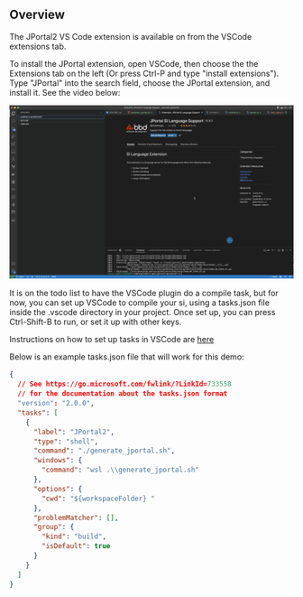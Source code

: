 ## Overview
The JPortal2 VS Code extension is available on from the VSCode extensions tab.

To install the JPortal extension, open VSCode, then choose the the Extensions tab on the left (Or press Ctrl-P and type "install extensions"). Type "JPortal"
into the search field, choose the JPortal extension, and install it. See the video below:

![Installing the JPortal extension](../img/installing-jportal-in-vscode.gif)

It is on the todo list to have the VSCode plugin do a compile task, but for now, you can set up VSCode to compile your si, using a tasks.json file
inside the .vscode directory in your project. Once set up, you can press Ctrl-Shift-B to run, or set it up with other keys.

Instructions on how to set up tasks in VSCode are [here](https://code.visualstudio.com/docs/editor/tasks)

Below is an example tasks.json file that will work for this demo:

```json
{
  // See https://go.microsoft.com/fwlink/?LinkId=733558
  // for the documentation about the tasks.json format
  "version": "2.0.0",
  "tasks": [
    {
      "label": "JPortal2",
      "type": "shell",
      "command": "./generate_jportal.sh",
      "windows": {
        "command": "wsl .\\generate_jportal.sh"
      },
      "options": {
        "cwd": "${workspaceFolder} "
      },
      "problemMatcher": [],
      "group": {
        "kind": "build",
        "isDefault": true
      }
    }
  ]
}
```
